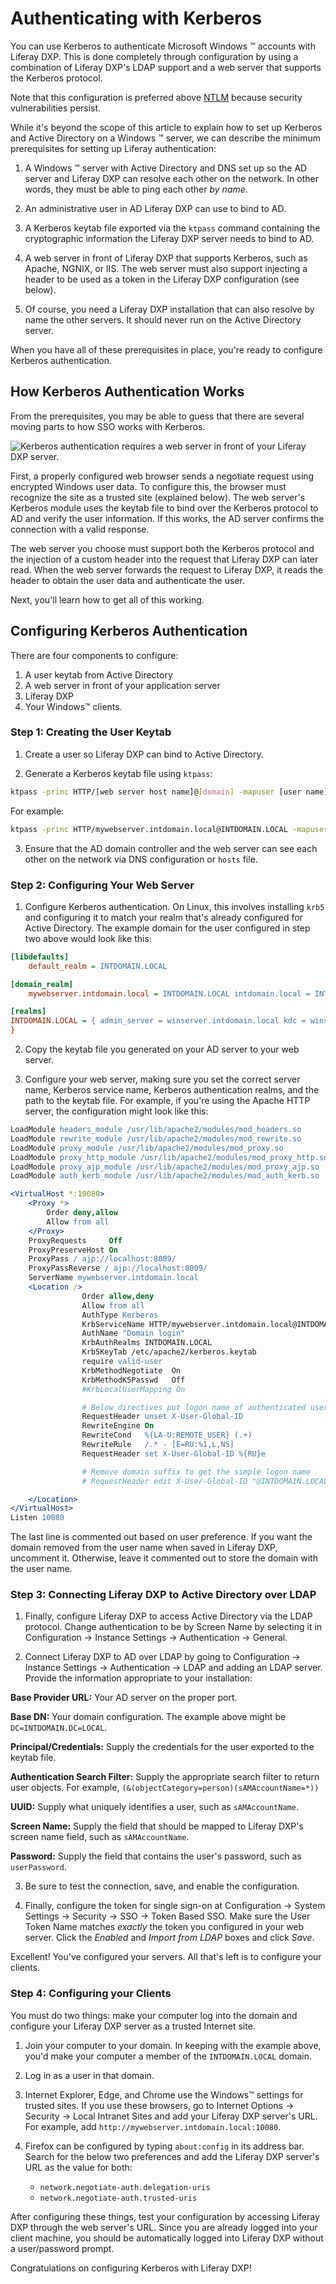 # Authenticating with Kerberos

You can use Kerberos to authenticate Microsoft Windows &trade; accounts with Liferay DXP. This is done completely through configuration by using a combination of Liferay DXP's LDAP support and a web server that supports the Kerberos protocol. 

Note that this configuration is preferred above [NTLM](https://portal.liferay.dev/docs/7-1/deploy/-/knowledge_base/d/ntlm-single-sign-on-authentication) because security vulnerabilities persist. 

While it's beyond the scope of this article to explain how to set up Kerberos and Active Directory on a Windows &trade; server, we can describe the minimum prerequisites for setting up Liferay authentication: 

1.  A Windows &trade; server with Active Directory and DNS set up so the AD server and Liferay DXP can resolve each other on the network. In other words, they must be able to ping each other *by name*. 

2.  An administrative user in AD Liferay DXP can use to bind to AD. 

3.  A Kerberos keytab file exported via the `ktpass` command containing the cryptographic information the Liferay DXP server needs to bind to AD. 

4.  A web server in front of Liferay DXP that supports Kerberos, such as Apache, NGNIX, or IIS. The web server must also support injecting a header to be used as a token in the Liferay DXP configuration (see below). 

5.  Of course, you need a Liferay DXP installation that can also resolve by name the other servers. It should never run on the Active Directory server.

When you have all of these prerequisites in place, you're ready to configure Kerberos authentication. 

## How Kerberos Authentication Works

From the prerequisites, you may be able to guess that there are several moving parts to how SSO works with Kerberos. 

![Kerberos authentication requires a web server in front of your Liferay DXP server.](./images/kerberos.png)

First, a properly configured web browser sends a negotiate request using encrypted Windows user data. To configure this, the browser must recognize the site as a trusted site (explained below). The web server's Kerberos module uses the keytab file to bind over the Kerberos protocol to AD and verify the user information. If this works, the AD server confirms the connection with a valid response. 

The web server you choose must support both the Kerberos protocol and the injection of a custom header into the request that Liferay DXP can later read. When the web server forwards the request to Liferay DXP, it reads the header to obtain the user data and authenticate the user. 

Next, you'll learn how to get all of this working. 

## Configuring Kerberos Authentication

There are four components to configure: 

1. A user keytab from Active Directory 
2. A web server in front of your application server 
3. Liferay DXP 
4. Your Windows&trade; clients. 

### Step 1: Creating the User Keytab

1.  Create a user so Liferay DXP can bind to Active Directory. 

2.  Generate a Kerberos keytab file using `ktpass`: 

```bash
ktpass -princ HTTP/[web server host name]@[domain] -mapuser [user name]@[domain] -crypto ALL -ptype KRB5_NT_PRINCIPAL -pass [password] -out c:\kerberos.keytab
```

For example: 

```bash
ktpass -princ HTTP/mywebserver.intdomain.local@INTDOMAIN.LOCAL -mapuser Marta@INTDOMAIN.LOCAL -crypto ALL -ptype KRB5_NT_PRINCIPAL -pass password-for-Marta -out c:\kerberos.keytab
```

3.  Ensure that the AD domain controller and the web server can see each other on the network via DNS configuration or `hosts` file. 

### Step 2: Configuring Your Web Server

1.  Configure Kerberos authentication. On Linux, this involves installing `krb5` and configuring it to match your realm that's already configured for Active Directory. The example domain for the user configured in step two above would look like this: 

```ini
[libdefaults]
    default_realm = INTDOMAIN.LOCAL

[domain_realm]
    mywebserver.intdomain.local = INTDOMAIN.LOCAL intdomain.local = INTDOMAIN.LOCAL .intdomain.local = INTDOMAIN.LOCAL

[realms]
INTDOMAIN.LOCAL = { admin_server = winserver.intdomain.local kdc = winserver.intdomain.local
}
```

2.  Copy the keytab file you generated on your AD server to your web server. 

3.  Configure your web server, making sure you set the correct server name, Kerberos service name, Kerberos authentication realms, and the path to the keytab file. For example, if you're using the Apache HTTP server, the configuration might look like this: 

```apache
LoadModule headers_module /usr/lib/apache2/modules/mod_headers.so
LoadModule rewrite_module /usr/lib/apache2/modules/mod_rewrite.so
LoadModule proxy_module /usr/lib/apache2/modules/mod_proxy.so
LoadModule proxy_http_module /usr/lib/apache2/modules/mod_proxy_http.so
LoadModule proxy_ajp_module /usr/lib/apache2/modules/mod_proxy_ajp.so
LoadModule auth_kerb_module /usr/lib/apache2/modules/mod_auth_kerb.so

<VirtualHost *:10080>
    <Proxy *>
        Order deny,allow
        Allow from all
    </Proxy>
    ProxyRequests     Off
    ProxyPreserveHost On
    ProxyPass / ajp://localhost:8009/
    ProxyPassReverse / ajp://localhost:8009/
    ServerName mywebserver.intdomain.local
    <Location />
                Order allow,deny
                Allow from all
                AuthType Kerberos
                KrbServiceName HTTP/mywebserver.intdomain.local@INTDOMAIN.LOCAL
                AuthName "Domain login"
                KrbAuthRealms INTDOMAIN.LOCAL
                Krb5KeyTab /etc/apache2/kerberos.keytab
                require valid-user
                KrbMethodNegotiate  On
                KrbMethodK5Passwd   Off
                #KrbLocalUserMapping On

                # Below directives put logon name of authenticated user into http header X-User-Global-ID
                RequestHeader unset X-User-Global-ID
                RewriteEngine On
                RewriteCond   %{LA-U:REMOTE_USER} (.+)
                RewriteRule   /.* - [E=RU:%1,L,NS]
                RequestHeader set X-User-Global-ID %{RU}e

                # Remove domain suffix to get the simple logon name
                # RequestHeader edit X-User-Global-ID "@INTDOMAIN.LOCAL$" ""

    </Location>
</VirtualHost>
Listen 10080
```
The last line is commented out based on user preference. If you want the domain removed from the user name when saved in Liferay DXP, uncomment it. Otherwise, leave it commented out to store the domain with the user name. 

### Step 3: Connecting Liferay DXP to Active Directory over LDAP

1.  Finally, configure Liferay DXP to access Active Directory via the LDAP protocol. Change authentication to be by Screen Name by selecting it in Configuration &rarr; Instance Settings &rarr; Authentication &rarr; General. 

2.  Connect Liferay DXP to AD over LDAP by going to Configuration &rarr; Instance Settings &rarr; Authentication &rarr; LDAP and adding an LDAP server. Provide the information appropriate to your installation: 

**Base Provider URL:** Your AD server on the proper port. 

**Base DN:** Your domain configuration. The example above might be `DC=INTDOMAIN.DC=LOCAL`. 

**Principal/Credentials:** Supply the credentials for the user exported to the keytab file. 

**Authentication Search Filter:** Supply the appropriate search filter to return user objects. For example, `(&(objectCategory=person)(sAMAccountName=*))`

**UUID:** Supply what uniquely identifies a user, such as `sAMAccountName`. 

**Screen Name:** Supply the field that should be mapped to Liferay DXP's screen name field, such as `sAMAccountName`. 

**Password:** Supply the field that contains the user's password, such as `userPassword`. 

3.  Be sure to test the connection, save, and enable the configuration. 

4.  Finally, configure the token for single sign-on at Configuration &rarr; System Settings &rarr; Security &rarr; SSO &rarr; Token Based SSO. Make sure the User Token Name matches *exactly* the token you configured in your web server. Click the *Enabled* and *Import from LDAP* boxes and click *Save*. 

Excellent! You've configured your servers. All that's left is to configure your clients. 

### Step 4: Configuring your Clients

You must do two things: make your computer log into the domain and configure your Liferay DXP server as a trusted Internet site. 

1.  Join your computer to your domain. In keeping with the example above, you'd make your computer a member of the `INTDOMAIN.LOCAL` domain. 

2.  Log in as a user in that domain. 

3.  Internet Explorer, Edge, and Chrome use the Windows&trade; settings for trusted sites. If you use these browsers, go to Internet Options &rarr; Security &rarr; Local Intranet Sites and add your Liferay DXP server's URL. For example, add `http://mywebserver.intdomain.local:10080`. 

4. Firefox can be configured by typing `about:config` in its address bar. Search for the below two preferences and add the Liferay DXP server's URL as the value for both: 

   - `network.negotiate-auth.delegation-uris`
   - `network.negotiate-auth.trusted-uris`

After configuring these things, test your configuration by accessing Liferay DXP through the web server's URL. Since you are already logged into your client machine, you should be automatically logged into Liferay DXP without a user/password prompt. 

Congratulations on configuring Kerberos with Liferay DXP!
